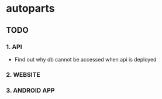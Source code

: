 # autoparts

## TODO
### 1. API
  - Find out why db cannot be accessed when api is deployed
  
  
### 2. WEBSITE
### 3. ANDROID APP

